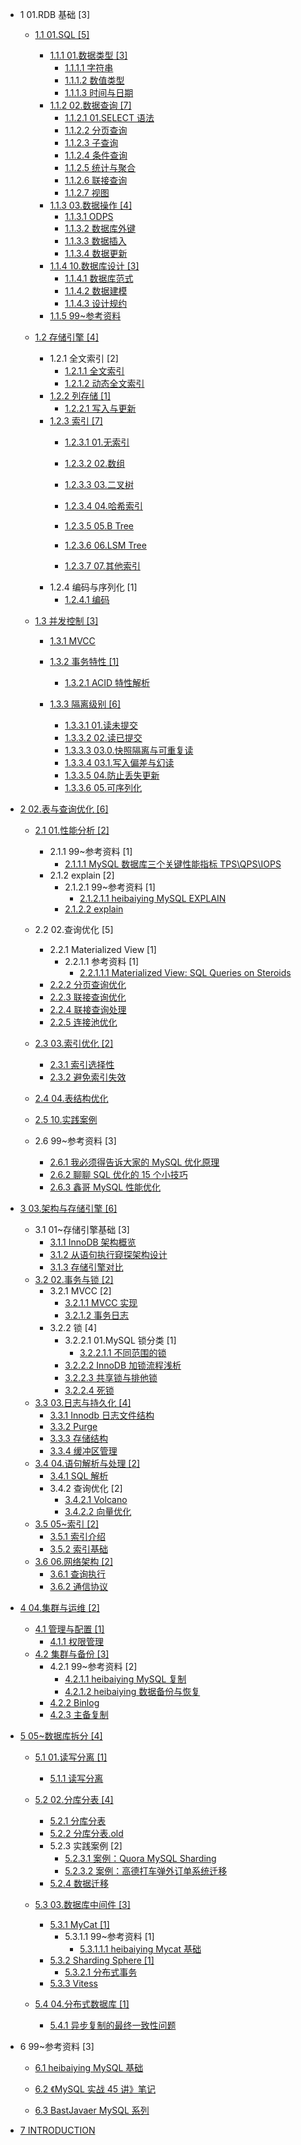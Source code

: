   - 1 01.RDB 基础 [3]
    - [1.1 01.SQL [5]](/01.RDB%20基础/01.SQL/README.md)
      - [1.1.1 01.数据类型 [3]](/01.RDB%20基础/01.SQL/01.数据类型/README.md)
        - [1.1.1.1 字符串](/01.RDB%20基础/01.SQL/01.数据类型/字符串.md)
        - [1.1.1.2 数值类型](/01.RDB%20基础/01.SQL/01.数据类型/数值类型.md)
        - [1.1.1.3 时间与日期](/01.RDB%20基础/01.SQL/01.数据类型/时间与日期.md)
      - [1.1.2 02.数据查询 [7]](/01.RDB%20基础/01.SQL/02.数据查询/README.md)
        - [1.1.2.1 01.SELECT 语法](/01.RDB%20基础/01.SQL/02.数据查询/01.SELECT%20语法.md)
        - [1.1.2.2 分页查询](/01.RDB%20基础/01.SQL/02.数据查询/分页查询.md)
        - [1.1.2.3 子查询](/01.RDB%20基础/01.SQL/02.数据查询/子查询.md)
        - [1.1.2.4 条件查询](/01.RDB%20基础/01.SQL/02.数据查询/条件查询.md)
        - [1.1.2.5 统计与聚合](/01.RDB%20基础/01.SQL/02.数据查询/统计与聚合.md)
        - [1.1.2.6 联接查询](/01.RDB%20基础/01.SQL/02.数据查询/联接查询.md)
        - [1.1.2.7 视图](/01.RDB%20基础/01.SQL/02.数据查询/视图.md)
      - [1.1.3 03.数据操作 [4]](/01.RDB%20基础/01.SQL/03.数据操作/README.md)
        - [1.1.3.1 ODPS](/01.RDB%20基础/01.SQL/03.数据操作/ODPS.md)
        - [1.1.3.2 数据库外键](/01.RDB%20基础/01.SQL/03.数据操作/数据库外键.md)
        - [1.1.3.3 数据插入](/01.RDB%20基础/01.SQL/03.数据操作/数据插入.md)
        - [1.1.3.4 数据更新](/01.RDB%20基础/01.SQL/03.数据操作/数据更新.md)
      - [1.1.4 10.数据库设计 [3]](/01.RDB%20基础/01.SQL/10.数据库设计/README.md)
        - [1.1.4.1 数据库范式](/01.RDB%20基础/01.SQL/10.数据库设计/数据库范式.md)
        - [1.1.4.2 数据建模](/01.RDB%20基础/01.SQL/10.数据库设计/数据建模.md)
        - [1.1.4.3 设计规约](/01.RDB%20基础/01.SQL/10.数据库设计/设计规约.md)
      - [1.1.5 99~参考资料](/01.RDB%20基础/01.SQL/99~参考资料/README.md)
        
    - [1.2 存储引擎 [4]](/01.RDB%20基础/存储引擎/README.md)
      - 1.2.1 全文索引 [2]
        - [1.2.1.1 全文索引](/01.RDB%20基础/存储引擎/全文索引/全文索引.md)
        - [1.2.1.2 动态全文索引](/01.RDB%20基础/存储引擎/全文索引/动态全文索引.md)
      - [1.2.2 列存储 [1]](/01.RDB%20基础/存储引擎/列存储/README.md)
        - [1.2.2.1 写入与更新](/01.RDB%20基础/存储引擎/列存储/写入与更新.md)
      - [1.2.3 索引 [7]](/01.RDB%20基础/存储引擎/索引/README.md)
        - [1.2.3.1 01.无索引](/01.RDB%20基础/存储引擎/索引/01.无索引.md)
        - [1.2.3.2 02.数组](/01.RDB%20基础/存储引擎/索引/02.数组.md)
        - [1.2.3.3 03.二叉树](/01.RDB%20基础/存储引擎/索引/03.二叉树.md)
        - [1.2.3.4 04.哈希索引](/01.RDB%20基础/存储引擎/索引/04.哈希索引.md)
        - [1.2.3.5 05.B Tree](/01.RDB%20基础/存储引擎/索引/05.B-Tree.md)
        - [1.2.3.6 06.LSM Tree](/01.RDB%20基础/存储引擎/索引/06.LSM-Tree/README.md)
          
        - [1.2.3.7 07.其他索引](/01.RDB%20基础/存储引擎/索引/07.其他索引.md)
      - 1.2.4 编码与序列化 [1]
        - [1.2.4.1 编码](/01.RDB%20基础/存储引擎/编码与序列化/编码.md)
    - [1.3 并发控制 [3]](/01.RDB%20基础/并发控制/README.md)
      - [1.3.1 MVCC](/01.RDB%20基础/并发控制/MVCC/README.md)
        
      - [1.3.2 事务特性 [1]](/01.RDB%20基础/并发控制/事务特性/README.md)
        - [1.3.2.1 ACID 特性解析](/01.RDB%20基础/并发控制/事务特性/ACID%20特性解析.md)
      - [1.3.3 隔离级别 [6]](/01.RDB%20基础/并发控制/隔离级别/README.md)
        - [1.3.3.1 01.读未提交](/01.RDB%20基础/并发控制/隔离级别/01.读未提交.md)
        - [1.3.3.2 02.读已提交](/01.RDB%20基础/并发控制/隔离级别/02.读已提交.md)
        - [1.3.3.3 03.0.快照隔离与可重复读](/01.RDB%20基础/并发控制/隔离级别/03.0.快照隔离与可重复读.md)
        - [1.3.3.4 03.1.写入偏差与幻读](/01.RDB%20基础/并发控制/隔离级别/03.1.写入偏差与幻读.md)
        - [1.3.3.5 04.防止丢失更新](/01.RDB%20基础/并发控制/隔离级别/04.防止丢失更新.md)
        - [1.3.3.6 05.可序列化](/01.RDB%20基础/并发控制/隔离级别/05.可序列化.md)
  - [2 02.表与查询优化 [6]](/02.表与查询优化/README.md)
    - [2.1 01.性能分析 [2]](/02.表与查询优化/01.性能分析/README.md)
      - 2.1.1 99~参考资料 [1]
        - [2.1.1.1 MySQL 数据库三个关键性能指标 TPS\QPS\IOPS](/02.表与查询优化/01.性能分析/99~参考资料/2021-MySQL%20数据库三个关键性能指标%20TPS\QPS\IOPS.md)
      - 2.1.2 explain [2]
        - 2.1.2.1 99~参考资料 [1]
          - [2.1.2.1.1 heibaiying MySQL EXPLAIN](/02.表与查询优化/01.性能分析/explain/99~参考资料/2020-heibaiying-MySQL%20EXPLAIN.md)
        - [2.1.2.2 explain](/02.表与查询优化/01.性能分析/explain/explain.md)
    - 2.2 02.查询优化 [5]
      - 2.2.1 Materialized View [1]
        - 2.2.1.1 参考资料 [1]
          - [2.2.1.1.1 Materialized View: SQL Queries on Steroids](/02.表与查询优化/02.查询优化/Materialized%20View/.more/2022-Materialized%20View:%20SQL%20Queries%20on%20Steroids.md)
      - [2.2.2 分页查询优化](/02.表与查询优化/02.查询优化/分页查询优化.md)
      - [2.2.3 联接查询优化](/02.表与查询优化/02.查询优化/联接查询优化.md)
      - [2.2.4 联接查询处理](/02.表与查询优化/02.查询优化/联接查询处理.md)
      - [2.2.5 连接池优化](/02.表与查询优化/02.查询优化/连接池优化.md)
    - [2.3 03.索引优化 [2]](/02.表与查询优化/03.索引优化/README.md)
      - [2.3.1 索引选择性](/02.表与查询优化/03.索引优化/索引选择性.md)
      - [2.3.2 避免索引失效](/02.表与查询优化/03.索引优化/避免索引失效.md)
    - [2.4 04.表结构优化](/02.表与查询优化/04.表结构优化/README.md)
      
    - [2.5 10.实践案例](/02.表与查询优化/10.实践案例/README.md)
      
    - 2.6 99~参考资料 [3]
      - [2.6.1 我必须得告诉大家的 MySQL 优化原理](/02.表与查询优化/99~参考资料/2017-我必须得告诉大家的%20MySQL%20优化原理.md)
      - [2.6.2 聊聊 SQL 优化的 15 个小技巧](/02.表与查询优化/99~参考资料/2021-聊聊%20SQL%20优化的%2015%20个小技巧.md)
      - [2.6.3 鑫哥 MySQL 性能优化](/02.表与查询优化/99~参考资料/2022-鑫哥-MySQL%20性能优化.md)
  - [3 03.架构与存储引擎 [6]](/03.架构与存储引擎/README.md)
    - 3.1 01~存储引擎基础 [3]
      - [3.1.1 InnoDB 架构概览](/03.架构与存储引擎/01~存储引擎基础/InnoDB%20架构概览.md)
      - [3.1.2 从语句执行窥探架构设计](/03.架构与存储引擎/01~存储引擎基础/从语句执行窥探架构设计.md)
      - [3.1.3 存储引擎对比](/03.架构与存储引擎/01~存储引擎基础/存储引擎对比.md)
    - [3.2 02.事务与锁 [2]](/03.架构与存储引擎/02.事务与锁/README.md)
      - 3.2.1 MVCC [2]
        - [3.2.1.1 MVCC 实现](/03.架构与存储引擎/02.事务与锁/MVCC/MVCC%20实现.md)
        - [3.2.1.2 事务日志](/03.架构与存储引擎/02.事务与锁/MVCC/事务日志.md)
      - 3.2.2 锁 [4]
        - 3.2.2.1 01.MySQL 锁分类 [1]
          - [3.2.2.1.1 不同范围的锁](/03.架构与存储引擎/02.事务与锁/锁/01.MySQL%20锁分类/不同范围的锁.md)
        - [3.2.2.2 InnoDB 加锁流程浅析](/03.架构与存储引擎/02.事务与锁/锁/InnoDB%20加锁流程浅析.md)
        - [3.2.2.3 共享锁与排他锁](/03.架构与存储引擎/02.事务与锁/锁/共享锁与排他锁.md)
        - [3.2.2.4 死锁](/03.架构与存储引擎/02.事务与锁/锁/死锁.md)
    - [3.3 03.日志与持久化 [4]](/03.架构与存储引擎/03.日志与持久化/README.md)
      - [3.3.1 Innodb 日志文件结构](/03.架构与存储引擎/03.日志与持久化/Innodb%20日志文件结构.md)
      - [3.3.2 Purge](/03.架构与存储引擎/03.日志与持久化/Purge.md)
      - [3.3.3 存储结构](/03.架构与存储引擎/03.日志与持久化/存储结构.md)
      - [3.3.4 缓冲区管理](/03.架构与存储引擎/03.日志与持久化/缓冲区管理.md)
    - [3.4 04.语句解析与处理 [2]](/03.架构与存储引擎/04.语句解析与处理/README.md)
      - [3.4.1 SQL 解析](/03.架构与存储引擎/04.语句解析与处理/SQL%20解析.md)
      - 3.4.2 查询优化 [2]
        - [3.4.2.1 Volcano](/03.架构与存储引擎/04.语句解析与处理/查询优化/Volcano.md)
        - [3.4.2.2 向量优化](/03.架构与存储引擎/04.语句解析与处理/查询优化/向量优化.md)
    - [3.5 05~索引 [2]](/03.架构与存储引擎/05~索引/README.md)
      - [3.5.1 索引介绍](/03.架构与存储引擎/05~索引/索引介绍.md)
      - [3.5.2 索引基础](/03.架构与存储引擎/05~索引/索引基础.md)
    - [3.6 06.网络架构 [2]](/03.架构与存储引擎/06.网络架构/README.md)
      - [3.6.1 查询执行](/03.架构与存储引擎/06.网络架构/查询执行.md)
      - [3.6.2 通信协议](/03.架构与存储引擎/06.网络架构/通信协议.md)
  - [4 04.集群与运维 [2]](/04.集群与运维/README.md)
    - [4.1 管理与配置 [1]](/04.集群与运维/管理与配置/README.md)
      - [4.1.1 权限管理](/04.集群与运维/管理与配置/权限管理.md)
    - [4.2 集群与备份 [3]](/04.集群与运维/集群与备份/README.md)
      - 4.2.1 99~参考资料 [2]
        - [4.2.1.1 heibaiying MySQL 复制](/04.集群与运维/集群与备份/99~参考资料/2020-heibaiying-MySQL%20复制.md)
        - [4.2.1.2 heibaiying 数据备份与恢复](/04.集群与运维/集群与备份/99~参考资料/2020-heibaiying-数据备份与恢复.md)
      - [4.2.2 Binlog](/04.集群与运维/集群与备份/Binlog.md)
      - [4.2.3 主备复制](/04.集群与运维/集群与备份/主备复制.md)
  - [5 05~数据库拆分 [4]](/05~数据库拆分/README.md)
    - [5.1 01.读写分离 [1]](/05~数据库拆分/01.读写分离/README.md)
      - [5.1.1 读写分离](/05~数据库拆分/01.读写分离/读写分离.md)
    - [5.2 02.分库分表 [4]](/05~数据库拆分/02.分库分表/README.md)
      - [5.2.1 分库分表](/05~数据库拆分/02.分库分表/分库分表.md)
      - [5.2.2 分库分表.old](/05~数据库拆分/02.分库分表/分库分表.old.md)
      - 5.2.3 实践案例 [2]
        - [5.2.3.1 案例：Quora MySQL Sharding](/05~数据库拆分/02.分库分表/实践案例/案例：Quora%20MySQL%20Sharding.md)
        - [5.2.3.2 案例：高德打车弹外订单系统迁移](/05~数据库拆分/02.分库分表/实践案例/案例：高德打车弹外订单系统迁移.md)
      - [5.2.4 数据迁移](/05~数据库拆分/02.分库分表/数据迁移.md)
    - [5.3 03.数据库中间件 [3]](/05~数据库拆分/03.数据库中间件/README.md)
      - [5.3.1 MyCat [1]](/05~数据库拆分/03.数据库中间件/MyCat/README.md)
        - 5.3.1.1 99~参考资料 [1]
          - [5.3.1.1.1 heibaiying Mycat 基础](/05~数据库拆分/03.数据库中间件/MyCat/99~参考资料/2020-heibaiying-Mycat%20基础.md)
      - [5.3.2 Sharding Sphere [1]](/05~数据库拆分/03.数据库中间件/Sharding-Sphere/README.md)
        - [5.3.2.1 分布式事务](/05~数据库拆分/03.数据库中间件/Sharding-Sphere/分布式事务.md)
      - [5.3.3 Vitess](/05~数据库拆分/03.数据库中间件/Vitess/README.md)
        
    - [5.4 04.分布式数据库 [1]](/05~数据库拆分/04.分布式数据库/README.md)
      - [5.4.1 异步复制的最终一致性问题](/05~数据库拆分/04.分布式数据库/异步复制的最终一致性问题.md)
  - 6 99~参考资料 [3]
    - [6.1 heibaiying MySQL 基础](/99~参考资料/2020-heibaiying-MySQL%20基础.md)
    - [6.2 《MySQL 实战 45 讲》笔记](/99~参考资料/2021-《MySQL%20实战%2045%20讲》笔记/README.md)
      
    - [6.3 BastJavaer MySQL 系列](/99~参考资料/BastJavaer-MySQL%20系列/README.md)
      
  - [7 INTRODUCTION](/INTRODUCTION.md)